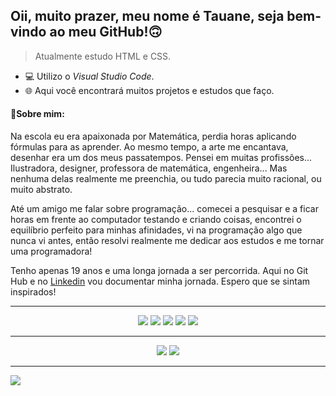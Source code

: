 ## Oii, muito prazer, meu nome é Tauane, seja bem-vindo ao meu GitHub!🙃
> Atualmente estudo HTML e CSS.
- 💻 Utilizo o _Visual Studio Code_.
- 🌐 Aqui você encontrará muitos projetos e estudos que faço.
#### 👻Sobre mim:
Na escola eu era apaixonada por Matemática, perdia horas aplicando fórmulas para as aprender. Ao mesmo tempo, a arte me encantava, desenhar era um dos meus passatempos. Pensei em muitas profissões... Ilustradora, designer, professora de matemática, engenheira... 
Mas nenhuma delas realmente me preenchia, ou tudo parecia muito racional, ou muito abstrato.  

Até um amigo me falar sobre programação... comecei a pesquisar e a ficar horas em frente ao computador testando e criando coisas, encontrei o equilíbrio perfeito para minhas afinidades, vi na programação algo que nunca vi antes, então resolvi realmente me dedicar aos estudos e me tornar uma programadora!  

Tenho apenas 19 anos e uma longa jornada a ser percorrida. Aqui no Git Hub e no [Linkedin](https://www.linkedin.com/in/tauanecustodio) vou documentar minha jornada. Espero que se sintam inspirados!  
***  
<!-- https://dev.to/envoy_/150-badges-for-github-pnk -->
<p align="center">
  <img  src="https://img.shields.io/badge/-Notion-000000?style=for-the-badge&logo=Notion&logoColor=white"/>
  <img  src="https://img.shields.io/badge/-Visual%20Studio%20Code-23A9F2?style=for-the-badge&logo=Visual%20Studio%20Code&logoColor=white"/>
  <img  src="https://img.shields.io/badge/-Github-181717?style=for-the-badge&logo=GitHub&logoColor=white"/>
  <img  src="https://img.shields.io/badge/-Git-F44D27?style=for-the-badge&logo=Git&logoColor=white"/>
  <img  src="https://img.shields.io/badge/Markdown-000000?style=for-the-badge&logo=markdown&logoColor=white" />
  </p>  
  
--- 
<p align="center">
  <img  src="https://img.shields.io/badge/HTML5-E34F26?style=for-the-badge&logo=html5&logoColor=white" />
  <img src="https://img.shields.io/badge/CSS3-1572B6?style=for-the-badge&logo=css3&logoColor=white" />
  </p>

---
<img src="https://github-readme-stats.vercel.app/api/top-langs/?username=TauaneCustodio&theme=blue-green"/>

